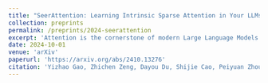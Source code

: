 ```yaml
---
title: "SeerAttention: Learning Intrinsic Sparse Attention in Your LLMs"
collection: preprints
permalink: /preprints/2024-seerattention
excerpt: 'Attention is the cornerstone of modern Large Language Models (LLMs). Yet its quadratic complexity hinders efficiency and scalability, especially for long-context processing. A promising approach is to leverage sparsity in attention. However, existing sparsity-based solutions predominantly rely on predefined patterns or heuristics at the attention head level, struggling to adapt dynamically to different contexts efficiently. We propose SeerAttention, a simple yet effective attention mechanism that directly learns the block-level attention sparsity from the LLM itself. Inspired by the gating mechanism in Mixture of Experts (MoE), SeerAttention augments the conventional attention with a learnable gate that selectively activates important blocks within the attention map. Specifically, the gate first pools the query (Q) and key (K) tensors along the sequence dimension and processes them through learnable linear layers. The resulting matrices are then multiplied together to produce the gating scores, which are used to predict block-level attention sparsity. Combined with our block-sparse FlashAttention kernel, SeerAttention can achieve significant speedup on GPUs. When applied to pre-trained LLMs, SeerAttention only requires training the gate parameters in a lightweight self-distillation manner, allowing rapid convergence. Our evaluation results demonstrate that SeerAttention achieves better model accuracy and lower latency for long-context pre-filling compared to prior methods. Code is available at: this https URL'
date: 2024-10-01
venue: 'arXiv'
paperurl: 'https://arxiv.org/abs/2410.13276'
citation: 'Yizhao Gao, Zhichen Zeng, Dayou Du, Shijie Cao, Peiyuan Zhou, Jiaxing Qi, Junjie Lai, Hayden Kwok-Hay So, Ting Cao, Fan Yang, Mao Yang. (2024). "SeerAttention: Learning Intrinsic Sparse Attention in Your LLMs." <i>arXiv</i>.'
---
```

